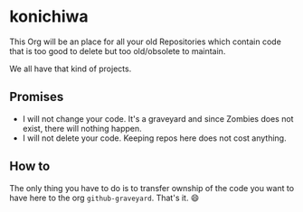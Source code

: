 konichiwa
===

This Org will be an place for all your old Repositories which contain code that is too good to delete but too old/obsolete to maintain.

We all have that kind of projects.


## Promises
* I will not change your code. It's a graveyard and since Zombies does not exist, there will nothing happen.
* I will not delete your code. Keeping repos here does not cost anything. 

## How to
The only thing you have to do is to transfer ownship of the code you want to have here to the org `github-graveyard`. That's it. :smile:
